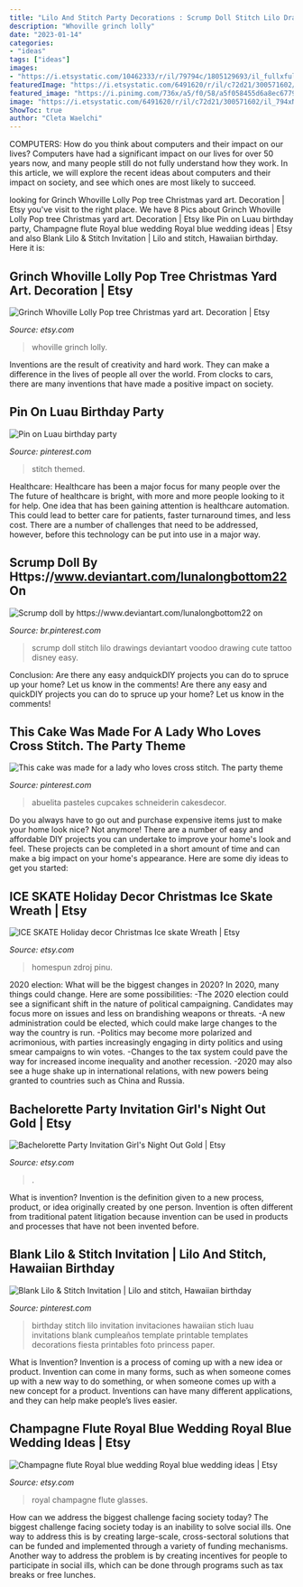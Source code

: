 ```yaml
---
title: "Lilo And Stitch Party Decorations : Scrump Doll Stitch Lilo Drawings Deviantart Voodoo Drawing Cute Tattoo Disney Easy"
description: "Whoville grinch lolly"
date: "2023-01-14"
categories:
- "ideas"
tags: ["ideas"]
images:
- "https://i.etsystatic.com/10462333/r/il/79794c/1805129693/il_fullxfull.1805129693_fkzy.jpg"
featuredImage: "https://i.etsystatic.com/6491620/r/il/c72d21/300571602/il_794xN.300571602.jpg"
featured_image: "https://i.pinimg.com/736x/a5/f0/58/a5f058455d6a8ec67795a9b2a7f47d3c.jpg"
image: "https://i.etsystatic.com/6491620/r/il/c72d21/300571602/il_794xN.300571602.jpg"
ShowToc: true
author: "Cleta Waelchi"
---
```



COMPUTERS: How do you think about computers and their impact on our lives?
Computers have had a significant impact on our lives for over 50 years now, and many people still do not fully understand how they work. In this article, we will explore the recent ideas about computers and their impact on society, and see which ones are most likely to succeed.

	

		
looking for Grinch Whoville Lolly Pop tree Christmas yard art. Decoration | Etsy you've visit to the right place. We have 8 Pics about Grinch Whoville Lolly Pop tree Christmas yard art. Decoration | Etsy like Pin on Luau birthday party, Champagne flute Royal blue wedding Royal blue wedding ideas | Etsy and also Blank Lilo &amp; Stitch Invitation | Lilo and stitch, Hawaiian birthday. Here it is:
		
    
## Grinch Whoville Lolly Pop Tree Christmas Yard Art. Decoration | Etsy

<img loading=lazy src="https://i.etsystatic.com/20542903/r/il/5675d7/1995302246/il_fullxfull.1995302246_bcg1.jpg" onerror="this.onerror=null;this.src='https://tse4.mm.bing.net/th?id=OIP.mabfF0DeRZGoQ3GMzCXDnQHaJ3&amp;pid=15.1';" alt="Grinch Whoville Lolly Pop tree Christmas yard art. Decoration | Etsy">

_Source: etsy.com_

>whoville grinch lolly. 

	

Inventions are the result of creativity and hard work. They can make a difference in the lives of people all over the world. From clocks to cars, there are many inventions that have made a positive impact on society.

    
## Pin On Luau Birthday Party

<img loading=lazy src="https://i.pinimg.com/736x/59/30/e3/5930e39cf77da7705df971b21faf2f12.jpg" onerror="this.onerror=null;this.src='https://tse2.mm.bing.net/th?id=OIP.gOJYBJrInnwpvyPfbUHFEAHaF4&amp;pid=15.1';" alt="Pin on Luau birthday party">

_Source: pinterest.com_

>stitch themed. 

	

Healthcare: Healthcare has been a major focus for many people over the
The future of healthcare is bright, with more and more people looking to it for help. One idea that has been gaining attention is healthcare automation. This could lead to better care for patients, faster turnaround times, and less cost. There are a number of challenges that need to be addressed, however, before this technology can be put into use in a major way.

    
## Scrump Doll By Https://www.deviantart.com/lunalongbottom22 On

<img loading=lazy src="https://i.pinimg.com/736x/a5/f0/58/a5f058455d6a8ec67795a9b2a7f47d3c.jpg" onerror="this.onerror=null;this.src='https://tse2.mm.bing.net/th?id=OIP.cG2LAXGOpeslgtjVZ7mroQHaHa&amp;pid=15.1';" alt="Scrump doll by https://www.deviantart.com/lunalongbottom22 on">

_Source: br.pinterest.com_

>scrump doll stitch lilo drawings deviantart voodoo drawing cute tattoo disney easy. 

	

Conclusion: Are there any easy andquickDIY projects you can do to spruce up your home? Let us know in the comments!
Are there any easy and quickDIY projects you can do to spruce up your home? Let us know in the comments!

    
## This Cake Was Made For A Lady Who Loves Cross Stitch. The Party Theme

<img loading=lazy src="https://i.pinimg.com/736x/04/25/84/042584bb8e1ab8bb6aea6494c7680c44.jpg" onerror="this.onerror=null;this.src='https://tse3.mm.bing.net/th?id=OIP.ESHx5VBNoosrn7muXn08bQHaJ4&amp;pid=15.1';" alt="This cake was made for a lady who loves cross stitch. The party theme">

_Source: pinterest.com_

>abuelita pasteles cupcakes schneiderin cakesdecor. 

	

Do you always have to go out and purchase expensive items just to make your home look nice? Not anymore! There are a number of easy and affordable DIY projects you can undertake to improve your home's look and feel. These projects can be completed in a short amount of time and can make a big impact on your home's appearance. Here are some diy ideas to get you started: 

    
## ICE SKATE Holiday Decor Christmas Ice Skate Wreath | Etsy

<img loading=lazy src="https://i.etsystatic.com/5759750/r/il/8fbe31/396567838/il_794xN.396567838_m1v1.jpg" onerror="this.onerror=null;this.src='https://tse4.mm.bing.net/th?id=OIP.Bt_lD0-cRvcTeRJfryN3lAHaKh&amp;pid=15.1';" alt="ICE SKATE Holiday decor Christmas Ice skate Wreath | Etsy">

_Source: etsy.com_

>homespun zdroj pinu. 

	

2020 election: What will be the biggest changes in 2020?
In 2020, many things could change. Here are some possibilities:
-The 2020 election could see a significant shift in the nature of political campaigning. Candidates may focus more on issues and less on brandishing weapons or threats. 
-A new administration could be elected, which could make large changes to the way the country is run. 
-Politics may become more polarized and acrimonious, with parties increasingly engaging in dirty politics and using smear campaigns to win votes. 
-Changes to the tax system could pave the way for increased income inequality and another recession. 
-2020 may also see a huge shake up in international relations, with new powers being granted to countries such as China and Russia.

    
## Bachelorette Party Invitation Girl&#039;s Night Out Gold | Etsy

<img loading=lazy src="https://i.etsystatic.com/6491620/r/il/c72d21/300571602/il_794xN.300571602.jpg" onerror="this.onerror=null;this.src='https://tse3.mm.bing.net/th?id=OIP.dm4DkPypnQN0N-VnzUcdDwHaFS&amp;pid=15.1';" alt="Bachelorette Party Invitation Girl&#039;s Night Out Gold | Etsy">

_Source: etsy.com_

>. 

	

What is invention?
Invention is the definition given to a new process, product, or idea originally created by one person. Invention is often different from traditional patent litigation because invention can be used in products and processes that have not been invented before.

    
## Blank Lilo &amp; Stitch Invitation | Lilo And Stitch, Hawaiian Birthday

<img loading=lazy src="https://i.pinimg.com/736x/6d/ac/fe/6dacfe889f5b2049d54cc42ea8573cee.jpg" onerror="this.onerror=null;this.src='https://tse2.mm.bing.net/th?id=OIP.BqD0m_tTRqDwa2aoi4cB6AHaKf&amp;pid=15.1';" alt="Blank Lilo &amp; Stitch Invitation | Lilo and stitch, Hawaiian birthday">

_Source: pinterest.com_

>birthday stitch lilo invitation invitaciones hawaiian stich luau invitations blank cumpleaños template printable templates decorations fiesta printables foto princess paper. 

	

What is Invention?
Invention is a process of coming up with a new idea or product. Invention can come in many forms, such as when someone comes up with a new way to do something, or when someone comes up with a new concept for a product. Inventions can have many different applications, and they can help make people’s lives easier.

    
## Champagne Flute Royal Blue Wedding Royal Blue Wedding Ideas | Etsy

<img loading=lazy src="https://i.etsystatic.com/10462333/r/il/79794c/1805129693/il_fullxfull.1805129693_fkzy.jpg" onerror="this.onerror=null;this.src='https://tse3.mm.bing.net/th?id=OIP.eVRFhLHWy94qHgzg_Oi4-AHaIO&amp;pid=15.1';" alt="Champagne flute Royal blue wedding Royal blue wedding ideas | Etsy">

_Source: etsy.com_

>royal champagne flute glasses. 

	

How can we address the biggest challenge facing society today?
The biggest challenge facing society today is an inability to solve social ills. One way to address this is by creating large-scale, cross-sectoral solutions that can be funded and implemented through a variety of funding mechanisms. Another way to address the problem is by creating incentives for people to participate in social ills, which can be done through programs such as tax breaks or free lunches.

